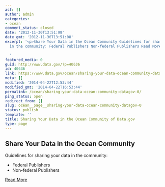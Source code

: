 ```yaml
---
acf: []
author: admin
categories:
- ocean
comment_status: closed
date: '2012-11-30T13:51:08'
date_gmt: '2012-11-30T13:51:08'
excerpt: '<p>Share Your Data in the Ocean Community Guidelines for sharing your data
  in the community: Federal Publishers Non-federal Publishers Read More</p>

  '
featured_media: 0
guid: http://www.data.gov/?p=40636
id: 40636
link: https://www.data.gov/ocean/sharing-your-data-ocean-community-datagov-0
meta: []
modified: '2014-04-22T12:53:44'
modified_gmt: '2014-04-22T16:53:44'
permalink: /ocean/sharing-your-data-ocean-community-datagov-0/
ping_status: open
redirect_from: []
slug: ocean__page__sharing-your-data-ocean-community-datagov-0
status: publish
template: ''
title: Sharing Your Data in the Ocean Community of Data.gov
type: page
---
```


Share Your Data in the Ocean Community
--------------------------------------


Guidelines for sharing your data in the community:


* Federal Publishers
* Non-federal Publishers


[Read More](/ocean/page/sharing-your-data-ocean-community-datagov-subpage)



